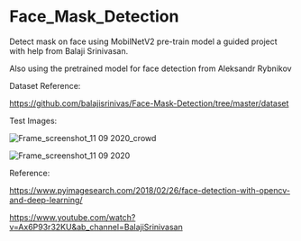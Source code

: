 # Face_Mask_Detection
Detect mask on face using MobilNetV2 pre-train model a guided project with help from Balaji Srinivasan.

Also using the pretrained model for face detection from Aleksandr Rybnikov

Dataset Reference: 

https://github.com/balajisrinivas/Face-Mask-Detection/tree/master/dataset


Test Images:



![Frame_screenshot_11 09 2020_crowd](https://user-images.githubusercontent.com/27731443/92896980-736c9d80-f43a-11ea-907e-0b7644f7419e.png)


![Frame_screenshot_11 09 2020](https://user-images.githubusercontent.com/27731443/92897130-926b2f80-f43a-11ea-9108-4b1b94ed3976.png)



Reference:

https://www.pyimagesearch.com/2018/02/26/face-detection-with-opencv-and-deep-learning/

https://www.youtube.com/watch?v=Ax6P93r32KU&ab_channel=BalajiSrinivasan


